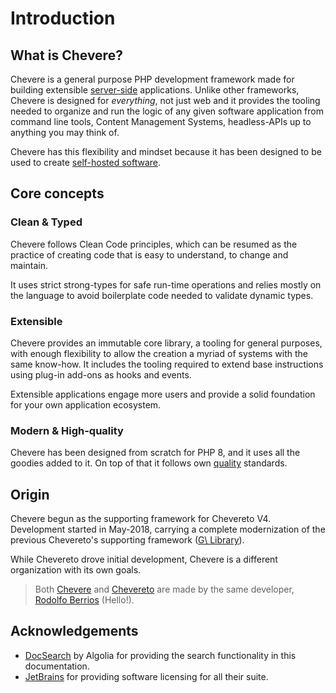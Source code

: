 # Introduction

## What is Chevere?

Chevere is a general purpose PHP development framework made for building extensible [server-side](https://en.wikipedia.org/wiki/Server-side) applications. Unlike other frameworks, Chevere is designed for *everything*, not just web and it provides the tooling needed to organize and run the logic of any given software application from command line tools, Content Management Systems, headless-APIs up to anything you may think of.

Chevere has this flexibility and mindset because it has been designed to be used to create [self-hosted software](https://github.com/awesome-selfhosted/awesome-selfhosted).

## Core concepts

### Clean & Typed

Chevere follows Clean Code principles, which can be resumed as the practice of creating code that is easy to understand, to change and maintain.

It uses strict strong-types for safe run-time operations and relies mostly on the language to avoid boilerplate code needed to validate dynamic types.

### Extensible

Chevere provides an immutable core library, a tooling for general purposes, with enough flexibility to allow the creation a myriad of systems with the same know-how. It includes the tooling required to extend base instructions using plug-in add-ons as hooks and events.

Extensible applications engage more users and provide a solid foundation for your own application ecosystem.

### Modern & High-quality

Chevere has been designed from scratch for PHP 8, and it uses all the goodies added to it. On top of that it follows own [quality](../architecture/standard/quality.md) standards.

## Origin

Chevere begun as the supporting framework for Chevereto V4. Development started in May-2018, carrying a complete modernization of the previous Chevereto's supporting framework ([G\ Library](https://g.chevereto.com/)).

While Chevereto drove initial development, Chevere is a different organization with its own goals.

> Both [Chevere](https://chevere.org) and [Chevereto](https://chevereto.com) are made by the same developer, [Rodolfo Berrios](https://rodolfoberrios.com) (Hello!).

## Acknowledgements

* [DocSearch](https://docsearch.algolia.com/) by Algolia for providing the search functionality in this documentation.
* [JetBrains](https://www.jetbrains.com/opensource/) for providing software licensing for all their suite.

